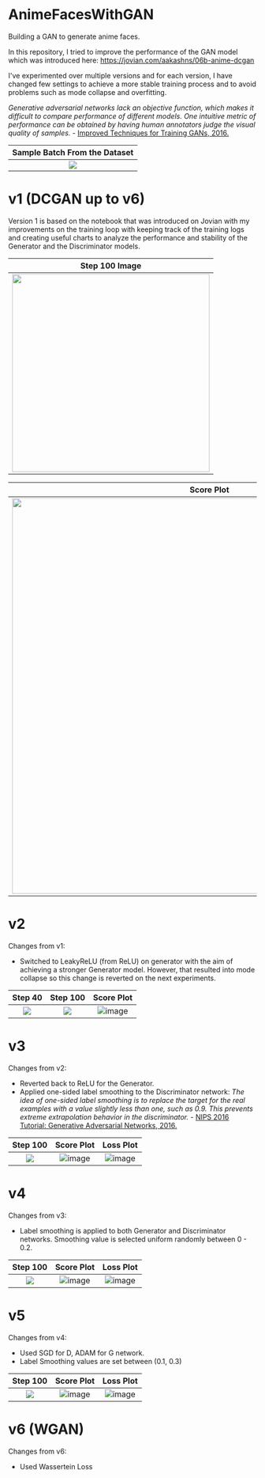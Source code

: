 # AnimeFacesWithGAN
Building a GAN to generate anime faces.

In this repository, I tried to improve the performance of the GAN model which was introduced here: https://jovian.com/aakashns/06b-anime-dcgan

I've experimented over multiple versions and for each version, I have changed few settings to achieve a more stable training process and to avoid problems such as mode collapse and overfitting.

*Generative adversarial networks lack an objective function, which makes it difficult to compare performance of different models. One intuitive metric of performance can be obtained by having human annotators judge the visual quality of samples.* - [Improved Techniques for Training GANs, 2016.](https://arxiv.org/abs/1606.03498)

Sample Batch From the Dataset|
:---:|
![](https://github.com/yigitsevim/AnimeFacesWithGAN/blob/main/sample.png)|

# v1 (DCGAN up to v6)
Version 1 is based on the notebook that was introduced on Jovian with my improvements on the training loop with keeping track of the training logs and creating useful charts to analyze the performance and stability of the Generator and the Discriminator models.

| Step 100 Image |
|:--------------:|
| <img src="https://github.com/yigitsevim/AnimeFacesWithGAN/blob/main/v1/generated/generated-images-0100.png" width="400"> |

| Score Plot | Loss Plot |
|:----------:|:----------:|
| <img src="https://github.com/yigitsevim/AnimeFacesWithGAN/assets/58977041/b62e8c9d-a7f5-4b19-8ada-3bbfa72ee2d4" width="800"> | <img src="https://github.com/yigitsevim/AnimeFacesWithGAN/assets/58977041/e3ed3fe8-7252-4769-b318-cc7c53f608e8" width="800"> |




# v2

Changes from v1: 
- Switched to LeakyReLU (from ReLU) on generator with the aim of achieving a stronger Generator model. However, that resulted into mode collapse so this change is reverted on the next experiments.

Step 40            |  Step 100          | Score Plot
:-------------------------:|:-------------------------:|:-------------------------:
![](https://github.com/yigitsevim/AnimeFacesWithGAN/blob/main/v2/generated/generated-images-0040.png)  |  ![](https://github.com/yigitsevim/AnimeFacesWithGAN/blob/main/v2/generated/generated-images-0100.png) | ![image](https://github.com/yigitsevim/AnimeFacesWithGAN/assets/58977041/5f757d9c-1697-4de3-a97d-82a661e21747)


# v3
  
Changes from v2: 
- Reverted back to ReLU for the Generator.
- Applied one-sided label smoothing to the Discriminator network: *The idea of one-sided label smoothing is to replace the target for the real examples with a value slightly less than one, such as 0.9. This prevents extreme extrapolation behavior in the discriminator.* - [NIPS 2016 Tutorial: Generative Adversarial Networks, 2016.](https://arxiv.org/abs/1701.00160) 

 Step 100| Score Plot | Loss Plot
:-------------------------:|:-------------------------:|:-------------------------:
![](https://github.com/yigitsevim/AnimeFacesWithGAN/blob/main/v3/generated/generated-images-0100.png) | ![image](https://github.com/yigitsevim/AnimeFacesWithGAN/assets/58977041/d281a32a-295c-4547-9936-e2313c38d8bc) | ![image](https://github.com/yigitsevim/AnimeFacesWithGAN/assets/58977041/581b0ee0-1637-47b4-95d6-2ae178559b98)


# v4

Changes from v3: 
- Label smoothing is applied to both Generator and Discriminator networks. Smoothing value is selected uniform randomly between 0 - 0.2.

 Step 100| Score Plot | Loss Plot
:-------------------------:|:-------------------------:|:-------------------------:
![](https://github.com/yigitsevim/AnimeFacesWithGAN/blob/main/v4/generated/generated-images-0100.png) | ![image](https://github.com/yigitsevim/AnimeFacesWithGAN/assets/58977041/ac066e5f-1702-49fc-9c12-75a8c7f9519a) | ![image](https://github.com/yigitsevim/AnimeFacesWithGAN/assets/58977041/f65f81dc-dcd6-4354-a027-ad765673a82a)



# v5
Changes from v4: 
- Used SGD for D, ADAM for G network.
- Label Smoothing values are set between (0.1, 0.3)

 Step 100| Score Plot | Loss Plot
:-------------------------:|:-------------------------:|:-------------------------:
![](https://github.com/yigitsevim/AnimeFacesWithGAN/blob/main/v5/generated/generated-images-0100.png) | ![image](https://github.com/yigitsevim/AnimeFacesWithGAN/assets/58977041/5140ecbc-ca20-4c0c-b558-24e10c4e901f) | ![image](https://github.com/yigitsevim/AnimeFacesWithGAN/assets/58977041/24a5ff9a-39dc-4a5a-82aa-fe16eb1c674e)


# v6 (WGAN)
Changes from v6:
- Used Wassertein Loss
